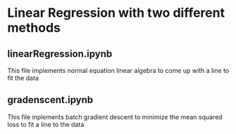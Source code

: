 # Linear Regression with two different methods

## linearRegression.ipynb

This file implements normal equation linear algebra to come up with a line to fit the data

## gradenscent.ipynb

This file inplements batch gradient descent to minimize the mean squared loss to fit a line to the data 

